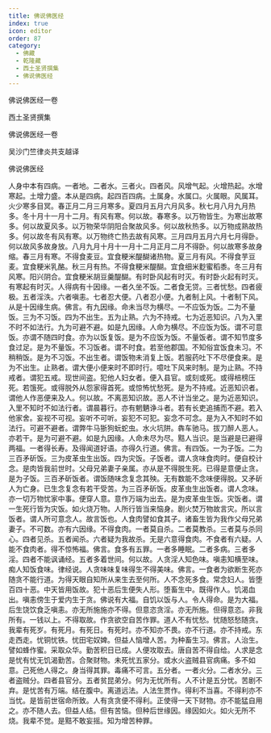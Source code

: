 ```yaml
---
title: 佛说佛医经
index: true
icon: editor
order: 87
category:
  - 佛藏
  - 乾隆藏
  - 西土圣贤撰集
  - 佛说佛医经
---
```


佛说佛医经一卷  

西土圣贤撰集  

佛说佛医经一卷  

吴沙门竺律炎共支越译  

佛说佛医经  

人身中本有四病。一者地。二者水。三者火。四者风。风增气起。火增热起。水增寒起。土增力盛。本从是四病。起四百四病。土属身。水属口。火属眼。风属耳。火少寒多目冥。春正月二月三月寒多。夏四月五月六月风多。秋七月八月九月热多。冬十月十一月十二月。有风有寒。何以故。春寒多。以万物皆生。为寒出故寒多。何以故夏风多。以万物荣华阴阳合聚故风多。何以故秋热多。以万物成熟故热多。何以故冬有风有寒。以万物终亡热去故有风寒。三月四月五月六月七月得卧。何以故风多故身放。八月九月十月十一月十二月正月二月不得卧。何以故寒多故身缩。春三月有寒。不得食麦豆。宜食粳米醍醐诸热物。夏三月有风。不得食芋豆麦。宜食粳米乳酪。秋三月有热。不得食粳米醍醐。宜食细米麨蜜稻黍。冬三月有风寒。阳兴阴合。宜食粳米胡豆羹醍醐。有时卧风起有时灭。有时卧火起有时灭。有寒起有时灭。人得病有十因缘。一者久坐不饭。二者食无贷。三者忧愁。四者疲极。五者淫泆。六者嗔恚。七者忍大便。八者忍小便。九者制上风。十者制下风。从是十因缘生病。佛言。有九因缘。命未当尽为横尽。一不应饭为饭。二为不量饭。三为不习饭。四为不出生。五为止熟。六为不持戒。七为近恶知识。八为入里不时不如法行。九为可避不避。如是九因缘。人命为横尽。不应饭为饭。谓不可意饭。亦谓不随四时食。亦为以饭复饭。是为不应饭为饭。不量饭者。谓不知节度多食过足。是为不量饭。不习饭者。谓不时食。若至他郡国。不知俗宜饭食未习。不稍稍饭。是为不习饭。不出生者。谓饭物未消复上饭。若服药吐下不尽便食来。是为不出生。止熟者。谓大便小便来时不即时行。噫吐下风来时制。是为止熟。不持戒者。谓犯五戒。现世间盗。犯他人妇女者。便入县官。或刻或死。或得棓榜压死。若饿死。或得脱外从怨家得首死。或惊怖忧愁死。是为不持戒。近恶知识者。谓他人作恶便来及人。何以故。不离恶知识故。恶人不计当坐之。是为近恶知识。入里不知时不如法行者。谓晨暮行。亦有魍魉诤斗者。若有长吏追捕而不避。若入他家舍。妄视不可视。妄听不可听。妄犯不可犯。妄念不可念。是为入不知时不如法行。可避不避者。谓弊牛马狾狗蚖蛇虫。水火坑阱。犇车驰马。拔刀醉人恶人。亦若干。是为可避不避。如是九因缘。人命未尽为尽。黠人当识。是当避是已避得两福。一者得长寿。及得闻道好语。亦得久行道。佛言。有四饭。一为子饭。二为三百矛斫饭。三为皮革虫生出饭。四为灾饭。子饭者。谓人贪味食肉时。便自校计念。是肉皆我前世时。父母兄弟妻子亲属。亦从是不得脱生死。已得是意便止贪。是为子饭。三百矛斫饭者。谓饭随味念复念其殃。无有数能不念味便得脱。又矛斫人为亡身。已生念复念有若干受苦。为三百矛斫饭。皮革虫生出饭者。谓人念味。亦一切万物忧家中事。便穿人意。意作万端为出去。是为皮革虫生饭。灾饭者。谓一生死行皆为灾饭。如火烧万物。人所行皆当来恼身。剧火焚万物故言灾。所以言饭者。谓人所可意念人。故言饭也。人食肉譬如食其子。诸畜生皆为我作父母兄弟妻子。不可数。亦有六因缘。不得食肉。一者莫自杀。二者莫教杀。三者莫与杀同心。四者见杀。五者闻杀。六者疑为我故杀。无是六意得食肉。不食者有六疑。人能不食肉者。得不惊怖福。佛言。食多有五罪。一者多睡眠。二者多病。三者多淫。四者不能讽诵经。五者多着世间。何以故。人贪淫人知色味。嗔恚知横至味。痴人知饭食味。律经说。人贪味味复味得生不得美味。佛言。一食者为欲断生死亦随贪不能行道。为得天眼自知所从来生去至何所。人不念死多食。常念妇人。皆堕百四十恶。中天皆用饭故。犯十恶后生便失人形。堕畜生中。既得作人。饥渴血出。嗔恚傍生于爱内生于贪。佛说有大福。自饥以饭与人。令人得命。是为大福。后生饶饮食乏嗔恚。亦无所施施亦不得。但意恣贪淫。亦无所施。但得意恣。非我所有。一钱以上。不得取故。作贪欲空自苦作罪。道人不有忧愁。忧随怒愁随贪。我辈有死岁。有死月。有死日。有死时。亦不知亦不畏。亦不行道。亦不持戒。东走西走。忧铜忧铁。忧田宅奴婢。但益人恼增人苦。为种畜生习。佛言。人治生。譬如蜂作蜜。采取众华。勤苦积日已成。人便攻取去。唐自苦不得自给。人求是念是忧有忧无饥渴勤苦。合聚财物。未死忧五家分。或水火盗贼县官病痛。多不如意。己死他人得之。身当得其罪。毒痛不可言。五分者。一者火分。二者水分。三者盗贼分。四者县官分。五者贫昆弟分。何为无忧所有。人不计是五分忧。苦剧不弃。是忧苦有万端。结在腹中。离道远法。人法生贾作。得利不当喜。不得利亦不当忧。是皆前世宿命所致。人有贪贪便不得利。正使得一天下财物。亦不能猛自用之。亦不随人去。但益人结。但有苦恼。但种后世缘因。缘因如火。如火无所不烧。我辈不觉。是黠不敢妄摇。知为增苦种罪。  
